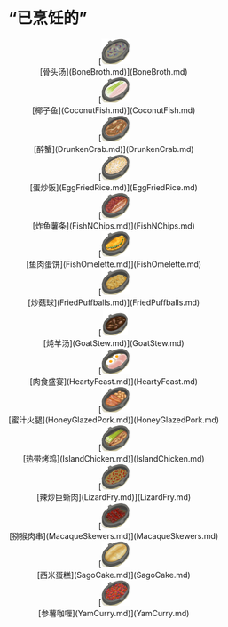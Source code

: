 # “已烹饪的”  
<div style="display:inline-block"><div class="gamedatalist" style="text-align:center;min-width:150px;min-height:0px;"><div style="text-align:center;">[<div style="width:50px;display:inline-block;text-align:center"><img decoding="async" src="../wiki/Sprite/ScrappySoup.png" href="a.md" style="max-width:50px;max-height:50px;"></div><br>[骨头汤](BoneBroth.md)](BoneBroth.md)</div></div><div class="gamedatalist" style="text-align:center;min-width:150px;min-height:0px;"><div style="text-align:center;">[<div style="width:50px;display:inline-block;text-align:center"><img decoding="async" src="../wiki/Sprite/CoconutFish.png" href="a.md" style="max-width:50px;max-height:50px;"></div><br>[椰子鱼](CoconutFish.md)](CoconutFish.md)</div></div><div class="gamedatalist" style="text-align:center;min-width:150px;min-height:0px;"><div style="text-align:center;">[<div style="width:50px;display:inline-block;text-align:center"><img decoding="async" src="../wiki/Sprite/DrunkenCrab.png" href="a.md" style="max-width:50px;max-height:50px;"></div><br>[醉蟹](DrunkenCrab.md)](DrunkenCrab.md)</div></div><div class="gamedatalist" style="text-align:center;min-width:150px;min-height:0px;"><div style="text-align:center;">[<div style="width:50px;display:inline-block;text-align:center"><img decoding="async" src="../wiki/Sprite/EggFriedRice.png" href="a.md" style="max-width:50px;max-height:50px;"></div><br>[蛋炒饭](EggFriedRice.md)](EggFriedRice.md)</div></div><div class="gamedatalist" style="text-align:center;min-width:150px;min-height:0px;"><div style="text-align:center;">[<div style="width:50px;display:inline-block;text-align:center"><img decoding="async" src="../wiki/Sprite/FishNChips.png" href="a.md" style="max-width:50px;max-height:50px;"></div><br>[炸鱼薯条](FishNChips.md)](FishNChips.md)</div></div><div class="gamedatalist" style="text-align:center;min-width:150px;min-height:0px;"><div style="text-align:center;">[<div style="width:50px;display:inline-block;text-align:center"><img decoding="async" src="../wiki/Sprite/FishOmelette.png" href="a.md" style="max-width:50px;max-height:50px;"></div><br>[鱼肉蛋饼](FishOmelette.md)](FishOmelette.md)</div></div><div class="gamedatalist" style="text-align:center;min-width:150px;min-height:0px;"><div style="text-align:center;">[<div style="width:50px;display:inline-block;text-align:center"><img decoding="async" src="../wiki/Sprite/FriedPuffballs.png" href="a.md" style="max-width:50px;max-height:50px;"></div><br>[炒菇球](FriedPuffballs.md)](FriedPuffballs.md)</div></div><div class="gamedatalist" style="text-align:center;min-width:150px;min-height:0px;"><div style="text-align:center;">[<div style="width:50px;display:inline-block;text-align:center"><img decoding="async" src="../wiki/Sprite/GoatStew.png" href="a.md" style="max-width:50px;max-height:50px;"></div><br>[炖羊汤](GoatStew.md)](GoatStew.md)</div></div><div class="gamedatalist" style="text-align:center;min-width:150px;min-height:0px;"><div style="text-align:center;">[<div style="width:50px;display:inline-block;text-align:center"><img decoding="async" src="../wiki/Sprite/PorkFeast.png" href="a.md" style="max-width:50px;max-height:50px;"></div><br>[肉食盛宴](HeartyFeast.md)](HeartyFeast.md)</div></div><div class="gamedatalist" style="text-align:center;min-width:150px;min-height:0px;"><div style="text-align:center;">[<div style="width:50px;display:inline-block;text-align:center"><img decoding="async" src="../wiki/Sprite/HoneyGlazedPork.png" href="a.md" style="max-width:50px;max-height:50px;"></div><br>[蜜汁火腿](HoneyGlazedPork.md)](HoneyGlazedPork.md)</div></div><div class="gamedatalist" style="text-align:center;min-width:150px;min-height:0px;"><div style="text-align:center;">[<div style="width:50px;display:inline-block;text-align:center"><img decoding="async" src="../wiki/Sprite/IslandChicken.png" href="a.md" style="max-width:50px;max-height:50px;"></div><br>[热带烤鸡](IslandChicken.md)](IslandChicken.md)</div></div><div class="gamedatalist" style="text-align:center;min-width:150px;min-height:0px;"><div style="text-align:center;">[<div style="width:50px;display:inline-block;text-align:center"><img decoding="async" src="../wiki/Sprite/LizardFry.png" href="a.md" style="max-width:50px;max-height:50px;"></div><br>[辣炒巨蜥肉](LizardFry.md)](LizardFry.md)</div></div><div class="gamedatalist" style="text-align:center;min-width:150px;min-height:0px;"><div style="text-align:center;">[<div style="width:50px;display:inline-block;text-align:center"><img decoding="async" src="../wiki/Sprite/MacaqueSkewers.png" href="a.md" style="max-width:50px;max-height:50px;"></div><br>[猕猴肉串](MacaqueSkewers.md)](MacaqueSkewers.md)</div></div><div class="gamedatalist" style="text-align:center;min-width:150px;min-height:0px;"><div style="text-align:center;">[<div style="width:50px;display:inline-block;text-align:center"><img decoding="async" src="../wiki/Sprite/SagoCake.png" href="a.md" style="max-width:50px;max-height:50px;"></div><br>[西米蛋糕](SagoCake.md)](SagoCake.md)</div></div><div class="gamedatalist" style="text-align:center;min-width:150px;min-height:0px;"><div style="text-align:center;">[<div style="width:50px;display:inline-block;text-align:center"><img decoding="async" src="../wiki/Sprite/YamCurry.png" href="a.md" style="max-width:50px;max-height:50px;"></div><br>[参薯咖喱](YamCurry.md)](YamCurry.md)</div></div></div>  
  


<script>document.title="“已烹饪的” - 卡牌生存百科 Card Survival Wiki";</script>